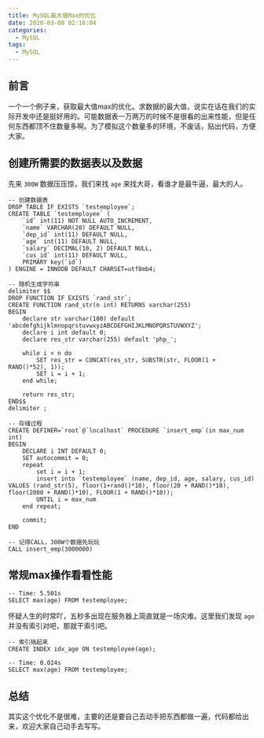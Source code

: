 ```yaml
---
title: MySQL最大值Max的优化
date: 2020-03-08 02:16:04
categories:
  - MySQL
tags:
  - MySQL
---
```

## 前言

一个一个例子来，获取最大值max的优化。求数据的最大值，说实在话在我们的实际开发中还是挺好用的。可能数据表一万两万的时候不是很看的出来性能，但是任何东西都顶不住数量多啊。为了模拟这个数量多的环境，不废话，贴出代码，方便大家。

<!-- more -->

## 创建所需要的数据表以及数据

先来 `300W` 数据压压惊，我们来找 `age` 来找大哥，看谁才是最牛逼，最大的人。

```mysql
-- 创建数据表
DROP TABLE IF EXISTS `testemployee`;
CREATE TABLE `testemployee` ( 
	`id` int(11) NOT NULL AUTO_INCREMENT,
	`name` VARCHAR(20) DEFAULT NULL,
	`dep_id` int(11) DEFAULT NULL,
	`age` int(11) DEFAULT NULL,
	`salary` DECIMAL(10, 2) DEFAULT NULL,
	`cus_id` int(11) DEFAULT NULL,
	PRIMARY key(`id`)
) ENGINE = INNODB DEFAULT CHARSET=utf8mb4;

-- 随机生成字符串
delimiter $$
DROP FUNCTION IF EXISTS `rand_str`;
CREATE FUNCTION rand_str(n int) RETURNS varchar(255)
BEGIN
	declare str varchar(100) default 'abcdefghijklmnopqrstuvwxyzABCDEFGHIJKLMNOPQRSTUVWXYZ';
	declare i int default 0;
	declare res_str varchar(255) default 'php_';

	while i < n do
		SET res_str = CONCAT(res_str, SUBSTR(str, FLOOR(1 + RAND()*52), 1));
		SET i = i + 1;
	end while;

	return res_str;
END$$
delimiter ;

-- 存储过程
CREATE DEFINER=`root`@`localhost` PROCEDURE `insert_emp`(in max_num int)
BEGIN
	DECLARE i INT DEFAULT 0;
	SET autocommit = 0;
	repeat
		set i = i + 1;
		insert into `testemployee` (name, dep_id, age, salary, cus_id) VALUES (rand_str(5), floor(1+rand()*10), floor(20 + RAND()*10), floor(2000 + RAND()*10), FLOOR(1 + RAND()*10));
		UNTIL i = max_num
	end repeat;

	commit;
END

-- 记得CALL，300W个数据先玩玩
CALL insert_emp(3000000)
```

## 常规max操作看看性能

```mysql
-- Time: 5.501s
SELECT max(age) FROM testemployee;
```

怀疑人生的时常吖，五秒多出现在服务器上简直就是一场灾难。这里我们发现 `age` 并没有索引对吧，那就干索引吧。

```mysql
-- 索引搞起来
CREATE INDEX idx_age ON testemployee(age);

-- Time: 0.024s
SELECT max(age) FROM testemployee;
```

## 总结

其实这个优化不是很难，主要的还是要自己去动手把东西都做一遍，代码都给出来，欢迎大家自己动手去写写。